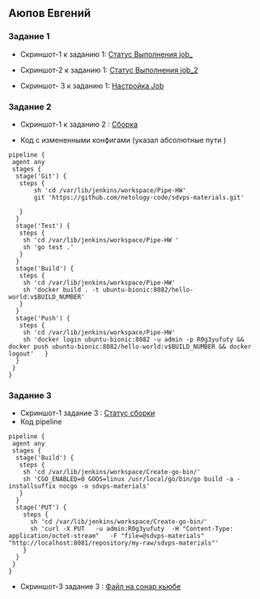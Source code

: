 ## Аюпов Евгений 
### Задание 1
 -   Скриншот-1 к заданию 1: [Статус Выполнения job_](https://github.com/Ruin392/sdvps-materials/assets/53511812/71c855ba-1660-4a96-9fed-d08beaf6b9e0)

 -   Скриншот-2 к заданию 1: [Статус Выполнения job_2](https://github.com/Ruin392/sdvps-materials/assets/53511812/0019e959-befb-4fcf-ad13-3c3b5ff4d6fb)
 -   Скриншот- 3 к заданию 1: [Настройка Job](https://github.com/Ruin392/sdvps-materials/assets/53511812/b87f0d74-8afb-41d7-84b5-21b4593d0777)



### Задание 2
- Скриншот-1 к заданию 2 : [Сборка](https://github.com/Ruin392/sdvps-materials/assets/53511812/3ce87437-c6f2-4eeb-86cd-2007ea9945a5)

- Код с измененными конфигами (указал абсолютные пути )
```
pipeline {
 agent any
 stages {
  stage('Git') {
   steps {
       sh 'cd /var/lib/jenkins/workspace/Pipe-HW'
       git 'https://github.com/netology-code/sdvps-materials.git'
       
   }
  }
  stage('Test') {
   steps {
    sh 'cd /var/lib/jenkins/workspace/Pipe-HW '
    sh 'go test .'
   }
  }
  stage('Build') {
   steps {
    sh 'cd /var/lib/jenkins/workspace/Pipe-HW'
    sh 'docker build . -t ubuntu-bionic:8082/hello-world:v$BUILD_NUMBER'
   }
  }
  stage('Push') {
   steps {
    sh 'cd /var/lib/jenkins/workspace/Pipe-HW'
    sh 'docker login ubuntu-bionic:8082 -u admin -p R0g3yufuty && docker push ubuntu-bionic:8082/hello-world:v$BUILD_NUMBER && docker logout'   }
  }
 }
}
```
### Задание 3
- Скриншот-1 задание 3 : [Статус сборки](https://github.com/Ruin392/sdvps-materials/assets/53511812/e31c3562-ea62-449a-8987-c361ff498624)
- Код pipeline 
```
pipeline {
 agent any
 stages {
  stage('Build') {
   steps {
    sh 'cd /var/lib/jenkins/workspace/Create-go-bin/'   
    sh 'CGO_ENABLED=0 GOOS=linux /usr/local/go/bin/go build -a -installsuffix nocgo -o sdvps-materials'
   }
  }
  stage('PUT') {
    steps {
      sh 'cd /var/lib/jenkins/workspace/Create-go-bin/'
      sh 'curl -X PUT   -u admin:R0g3yufuty  -H "Content-Type: application/octet-stream"   -F "file=@sdvps-materials"   "http://localhost:8081/repository/my-raw/sdvps-materials"'
    }
  }
 }
}

```
- Скриншот-3 задание 3 : [Файл на сонар кьюбе ](https://github.com/Ruin392/sdvps-materials/assets/53511812/67a1a316-9c52-4cd9-87f9-969df37f0127)





